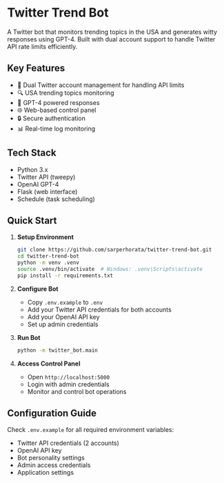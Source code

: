 # Twitter Trend Bot

A Twitter bot that monitors trending topics in the USA and generates witty responses using GPT-4. Built with dual account support to handle Twitter API rate limits efficiently.

## Key Features

- 🔄 Dual Twitter account management for handling API limits
- 🔍 USA trending topics monitoring
- 🤖 GPT-4 powered responses
- 🌐 Web-based control panel
- 🔒 Secure authentication
- 📊 Real-time log monitoring

## Tech Stack

- Python 3.x
- Twitter API (tweepy)
- OpenAI GPT-4
- Flask (web interface)
- Schedule (task scheduling)

## Quick Start

1. **Setup Environment**
   ```bash
   git clone https://github.com/sarperhorata/twitter-trend-bot.git
   cd twitter-trend-bot
   python -m venv .venv
   source .venv/bin/activate  # Windows: .venv\Scripts\activate
   pip install -r requirements.txt
   ```

2. **Configure Bot**
   - Copy `.env.example` to `.env`
   - Add your Twitter API credentials for both accounts
   - Add your OpenAI API key
   - Set up admin credentials

3. **Run Bot**
   ```bash
   python -m twitter_bot.main
   ```

4. **Access Control Panel**
   - Open `http://localhost:5000`
   - Login with admin credentials
   - Monitor and control bot operations

## Configuration Guide

Check `.env.example` for all required environment variables:
- Twitter API credentials (2 accounts)
- OpenAI API key
- Bot personality settings
- Admin access credentials
- Application settings